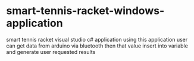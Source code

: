 # smart-tennis-racket-windows-application
smart tennis racket visual studio c# application
using this application user can get data from arduino via bluetooth 
then that value insert into variable and generate user requested results
